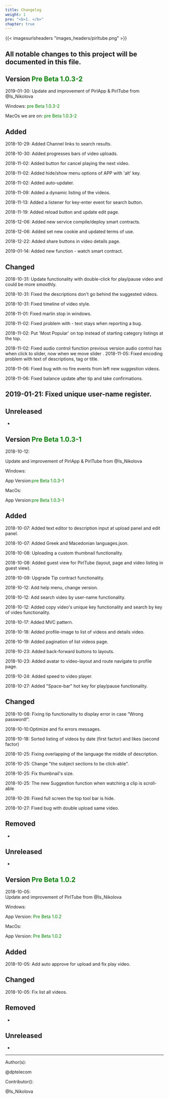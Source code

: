```yaml
---
title: Changelog
weight: 1
pre: "<b>1. </b>"
chapter: true
---
```

{{< imagesurlsheaders "images_headers/pirltube.png"  >}}


## All notable changes to this project will be documented in this file.

## Version <span style="color:green">Pre Beta 1.0.3-2</span>

2019-01-30:
Update and improvement of PirlApp & PirlTube from @Is_Nikolova

Windows:
<span style="color:green">pre Beta 1.0.3-2</span>

MacOs we are on:
<span style="color:green">pre Beta 1.0.3-2</span>
 
## Added

2018-10-29: Added Channel links to search results.

2018-10-30: Added progresses bars of video uploads.

2018-11-02: Added button for cancel playing the next video.

2018-11-02: Added hide/show menu options of APP with 'alt' key.

2018-11-02: Added auto-updater.

2018-11-09: Added a dynamic listing of the videos.

2018-11-13: Added a listener for key-enter event for search button.

2018-11-19: Added reload button and update edit page.

2018-12-06: Added new service compile/deploy smart contracts.

2018-12-06: Added set new cookie and updated terms of use.

2018-12-22: Added share buttons in video details page.

2019-01-14: Added new function - watch smart contract.


## Changed

2018-10-31: Update functionality with double-click for play/pause video and could be more smoothly.

2018-10-31: Fixed the descriptions don't go behind the suggested videos.

2018-10-31: Fixed timeline of video style.

2018-11-01: Fixed marlin stop in windows.

2018-11-02: Fixed problem with - text stays when reporting a bug.

2018-11-02: Put 'Most Popular' on top instead of starting category listings at the top.

2018-11-02: Fixed audio control function previous version audio control has when click to slider, now when we move slider
.
2018-11-05: Fixed encoding problem with text of descriptions, tag or title.

2018-11-06: Fixed bug with no fire events from left new suggestion videos.

2018-11-06: Fixed balance update after tip and take confirmations.

2019-01-21: Fixed unique user-name  register.
-
 
## Unreleased
-


## Version <span style="color:green">Pre Beta 1.0.3-1</span>



2018-10-12:


Update and improvement of PirlApp & PirlTube from @Is_Nikolova


Windows:


App Version:<span style="color:green">pre Beta 1.0.3-1</span>


MacOs:


App Version:<span style="color:green">pre Beta 1.0.3-1</span>

 
## Added


2018-10-07: Added text editor to description input at upload panel and edit panel.


2018-10-07: Added Greek and Macedonian languages.json.


2018-10-08: Uploading a custom thumbnail functionality.


2018-10-08: Added guest view for PirlTube (layout, page and video listing in guest view).


2018-10-09: Upgrade Tip contract functionality.


2018-10-12: Add help menu, change version.


2018-10-12: Add search video by user-name functionality.


2018-10-12: Added copy video's unique key functionality and search by key of video functionality.


2018-10-17: Added MVC pattern.


2018-10-18: Added profile-image to list of videos and details video.


2018-10-19: Added pagination of list videos page.


2018-10-23: Added back-forward buttons to layouts.


2018-10-23: Added avatar to video-layout and route navigate to profile page.


2018-10-24: Added speed to video player.


2018-10-27: Added "Space-bar" hot key for play/pause functionality.


## Changed


2018-10-08: Fixing tip functionality to display error in case “Wrong password!”.


2018-10-10:Optimize and fix errors messages.


2018-10-18: Sorted listing of videos by date (first factor) and likes (second factor)


2018-10-25: Fixing overlapping of the language the middle of description.


2018-10-25: Change "the subject sections to be click-able".


2018-10-25: Fix thumbnail's size.


2018-10-25: The new Suggestion function when watching a clip is scroll-able


2018-10-26: Fixed full screen the top tool bar is hide.


2018-10-27: Fixed bug with double upload same video.


## Removed
-

 
## Unreleased
-




## Version <span style="color:green">Pre Beta 1.0.2</span>


2018-10-05:  
Update and improvement of PirlTube from @Is_Nikolova  

Windows:  


App Version: <span style="color:green">Pre Beta 1.0.2</span>


MacOs:


App Version: <span style="color:green">Pre Beta 1.0.2</span>


## Added  


2018-10-05: Add auto approve for upload and fix play video.


## Changed  

2018-10-05: Fix list all videos.


## Removed  
-

## Unreleased  
-



---
Author(s):  

@dptelecom  

Contributor():

@Is_Nikolova
